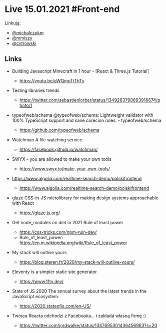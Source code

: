# Live 15.01.2021 #Front-end

Linkują:

- [@michalczukm](https://twitter.com/michalczukm)
- [@mmiszy](https://twitter.com/mmiszy)
- [@cytrowski](https://twitter.com/cytrowski)

## Links

- Building Javascript Minecraft in 1 hour - [React & Three.js Tutorial]
  - https://youtu.be/aWQmuTiThTs
- Testing libraries trends
  - https://twitter.com/sebastienlorber/status/1349283798693916674/photo/1
- typeofweb/schema
  @typeofweb/schema: Lightweight validator with 100% TypeScript support and sane corecion rules. - typeofweb/schema

  - https://github.com/typeofweb/schema

- Watchman A file watching service
  - https://facebook.github.io/watchman/
- SWYX - you are allowed to make your own tools
  - https://www.swyx.io/make-your-own-tools/
- https://www.algolia.com/realtime-search-demo/polskifrontend
  - https://www.algolia.com/realtime-search-demo/polskifrontend
- glaze
  CSS-in-JS microlibrary for making design systems approachable with React

  - https://glaze.js.org/

- Get node_modules on diet in 2021
  Rule of least power

  - https://css-tricks.com/npm-ruin-dev/
  - Rule_of_least_power: https://en.m.wikipedia.org/wiki/Rule_of_least_power

- My stack will outlive yours
  - https://blog.steren.fr/2020/my-stack-will-outlive-yours/
- Eleventy is a simpler static site generator.
  - https://www.11ty.dev/
- State of JS 2020
  The annual survey about the latest trends in the JavaScript ecosystem.

  - https://2020.stateofjs.com/en-US/

- Twórca Reacta odchodzi z Facebooka... i zakłada własną firmę :)
  - https://twitter.com/jordwalke/status/1347695301436456963?s=20
